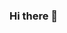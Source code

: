 ### Hi there 👋

<!--
**Cossack888/Cossack888** is a ✨ _special_ ✨ repository because its `README.md` (this file) appears on your GitHub profile.

Here are some ideas to get you started:

- 🔭 I’m currently working on ...
my own site
- 🌱 I’m currently learning ...
HTML
- 👯 I’m looking to collaborate on ...
- 🤔 I’m looking for help with ...
- 💬 Ask me about ...
- 📫 How to reach me: ...
michal.rogalski1@gmail.com
- 😄 Pronouns: ...
- ⚡ Fun fact: ...
-->

